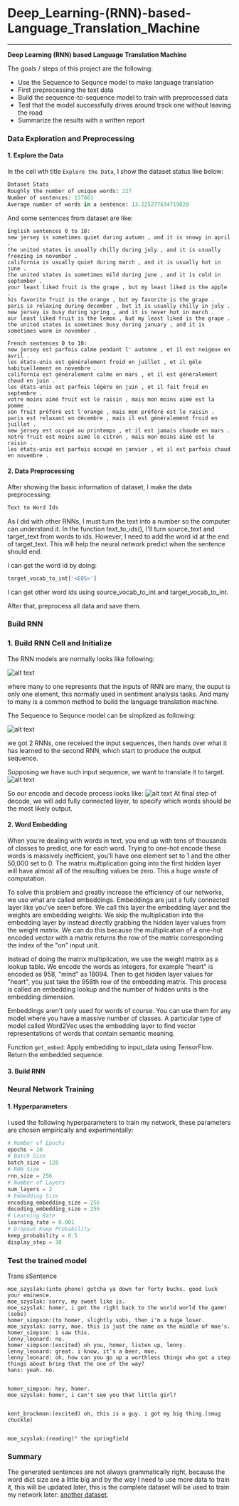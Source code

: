 # **Deep_Learning-(RNN)-based-Language_Translation_Machine** 

---

**Deep Learning (RNN) based Language Translation Machine**

The goals / steps of this project are the following:
* Use the Sequence to Sequnce model to make language translation
* First preprocessing the text data
* Build the sequence-to-sequence model to train with preprocessed data
* Test that the model successfully drives around track one without leaving the road
* Summarize the results with a written report


[//]: # (Image References)

[image1]: ./examples/RNN_models.jpg
[image2]: ./examples/S2S.jpg
[image3]: ./examples/words.jpg
[image4]: ./examples/S2S_2.jpg
[image5]: ./examples/decoder.jpg

### Data Exploration and Preprocessing

#### 1. Explore the Data

In the cell wth title `Explore the Data`, I show the dataset status like below:

```python
Dataset Stats
Roughly the number of unique words: 227
Number of sentences: 137861
Average number of words in a sentence: 13.225277634719028
```

And some sentences from dataset are like:

```
English sentences 0 to 10:
new jersey is sometimes quiet during autumn , and it is snowy in april .
the united states is usually chilly during july , and it is usually freezing in november .
california is usually quiet during march , and it is usually hot in june .
the united states is sometimes mild during june , and it is cold in september .
your least liked fruit is the grape , but my least liked is the apple .
his favorite fruit is the orange , but my favorite is the grape .
paris is relaxing during december , but it is usually chilly in july .
new jersey is busy during spring , and it is never hot in march .
our least liked fruit is the lemon , but my least liked is the grape .
the united states is sometimes busy during january , and it is sometimes warm in november .

French sentences 0 to 10:
new jersey est parfois calme pendant l' automne , et il est neigeux en avril .
les états-unis est généralement froid en juillet , et il gèle habituellement en novembre .
california est généralement calme en mars , et il est généralement chaud en juin .
les états-unis est parfois légère en juin , et il fait froid en septembre .
votre moins aimé fruit est le raisin , mais mon moins aimé est la pomme .
son fruit préféré est l'orange , mais mon préféré est le raisin .
paris est relaxant en décembre , mais il est généralement froid en juillet .
new jersey est occupé au printemps , et il est jamais chaude en mars .
notre fruit est moins aimé le citron , mais mon moins aimé est le raisin .
les états-unis est parfois occupé en janvier , et il est parfois chaud en novembre .

```

#### 2. Data Preprocessing

After showing the basic information of dataset, I make the data preprocessing:

```python 
Text to Word Ids
```

As I did with other RNNs, I must turn the text into a number so the computer can understand it. In the function text_to_ids(), I'll turn source_text and target_text from words to ids. However, I need to add the <EOS> word id at the end of target_text. This will help the neural network predict when the sentence should end.
  
I can get the <EOS> word id by doing:
  
```python 
target_vocab_to_int['<EOS>']
```

I can get other word ids using source_vocab_to_int and target_vocab_to_int.

After that, preprocess all data and save them.

### Build RNN

### 1. Build RNN Cell and Initialize

The RNN models are normally looks like following:

![alt text][image1]

where many to one represents that the inputs of RNN are many, the ouput is only one element, this normally used in sentiment analysis tasks. And many to many is a common method to build the language translation machine. 

The Sequence to Sequnce model can be simplized as following:

![alt text][image2]

we got 2 RNNs, one received the input sequences, then hands over what it has learned to the second RNN, which start to produce the output sequence. 

Supposing we have such input sequence, we want to translate it to target.
![alt text][image3]

So our encode and decode process looks like:
![alt text][image4]
At final step of decode, we will add fully connected layer, to specify which words should be the most likely output.


#### 2. Word Embedding
When you're dealing with words in text, you end up with tens of thousands of classes to predict, one for each word. Trying to one-hot encode these words is massively inefficient, you'll have one element set to 1 and the other 50,000 set to 0. The matrix multiplication going into the first hidden layer will have almost all of the resulting values be zero. This a huge waste of computation.



To solve this problem and greatly increase the efficiency of our networks, we use what are called embeddings. Embeddings are just a fully connected layer like you've seen before. We call this layer the embedding layer and the weights are embedding weights. We skip the multiplication into the embedding layer by instead directly grabbing the hidden layer values from the weight matrix. We can do this because the multiplication of a one-hot encoded vector with a matrix returns the row of the matrix corresponding the index of the "on" input unit.


Instead of doing the matrix multiplication, we use the weight matrix as a lookup table. We encode the words as integers, for example "heart" is encoded as 958, "mind" as 18094. Then to get hidden layer values for "heart", you just take the 958th row of the embedding matrix. This process is called an embedding lookup and the number of hidden units is the embedding dimension.


Embeddings aren't only used for words of course. You can use them for any model where you have a massive number of classes. A particular type of model called Word2Vec uses the embedding layer to find vector representations of words that contain semantic meaning.

Function `get_embed`: Apply embedding to input_data using TensorFlow. Return the embedded sequence. 

#### 3. Build RNN


### Neural Network Training

#### 1. Hyperparameters

I used the following hyperparameters to train my network, these parameters are chosen empirically and experimentally:

```python
# Number of Epochs
epochs = 10
# Batch Size
batch_size = 128
# RNN Size
rnn_size = 256
# Number of Layers
num_layers = 2
# Embedding Size
encoding_embedding_size = 256
decoding_embedding_size = 256
# Learning Rate
learning_rate = 0.001
# Dropout Keep Probability
keep_probability = 0.5
display_step = 30
```

### Test the trained model

 Trans  sSentence

```
moe_szyslak:(into phone) gotcha ya down for forty bucks. good luck your eminence.
moe_szyslak: sorry, my sweet like is.
moe_szyslak: homer, i got the right back to the world world the game!(sobs)
homer_simpson:(to homer, slightly sobs, then i'm a huge loser.
moe_szyslak: sorry, moe. this is just the name on the middle of moe's.
homer_simpson: i saw this.
lenny_leonard: no.
homer_simpson:(excited) oh you, homer, listen up, lenny.
lenny_leonard: great. i know, it's a beer, moe.
lenny_leonard: oh, how can you go up a worthless things who got a step things about bring that the one of the way?
hans: yeah. no.


homer_simpson: hey, homer.
moe_szyslak: homer, i can't see you that little girl?


kent_brockman:(excited) oh, this is a guy. i got my big thing.(smug chuckle)


moe_szyslak:(reading)" the springfield

```




### Summary

The generated sentences are not always grammatically right, because the word dict size are a little big and by the way I need to use more data to train it, this will be updated later, this is the complete dataset will be used to train my network later: [another dataset](https://www.kaggle.com/wcukierski/the-simpsons-by-the-data).  
